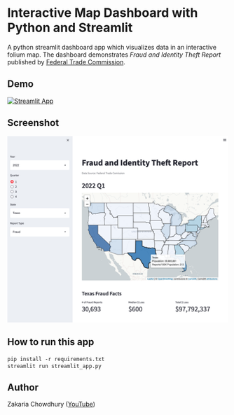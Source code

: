 # Interactive Map Dashboard with Python and Streamlit
A python streamlit dashboard app which visualizes data in an interactive folium map. The dashboard demonstrates *Fraud and Identity Theft Report* published by [Federal Trade Commission](https://public.tableau.com/app/profile/federal.trade.commission/viz/FraudandIDTheftMaps/AllReportsbyState).

## Demo
[![Streamlit App](https://static.streamlit.io/badges/streamlit_badge_black_white.svg)]([https://share.streamlit.io/streamlit/example-app-cv-model/main](https://share.streamlit.io/zakariachowdhury/streamlit-map-dashboard/main))

## Screenshot
![(screenshot)](./screenshot.png?raw=true)

## How to run this app
```
pip install -r requirements.txt
streamlit run streamlit_app.py
```

## Author
Zakaria Chowdhury ([YouTube](https://www.youtube.com/channel/UCmw-Jzgd_-Q1sEPXNVG0epA))

